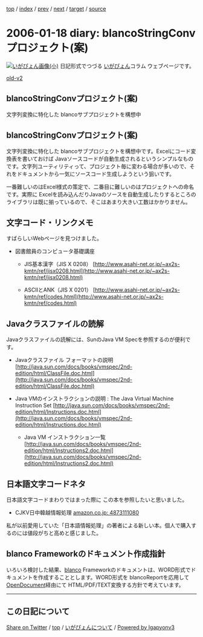 [top](../index.html) 
 / [index](index.html) 
 / [prev](ig060117.html) 
 / [next](ig060119.html) 
 / [target](https://igapyon.github.io/diary/2006/ig060118.html) 
 / [source](https://github.com/igapyon/diary/blob/gh-pages/2006/ig060118.src.md) 

2006-01-18 diary: blancoStringConvプロジェクト(案)
=====================================================================================================
[![いがぴょん画像(小)](https://igapyon.github.io/diary/images/iga200306s.jpg "いがぴょん")](https://igapyon.github.io/diary/memo/memoigapyon.html) 日記形式でつづる [いがぴょん](https://igapyon.github.io/diary/memo/memoigapyon.html)コラム ウェブページです。

[old-v2](ig060118-orig.html)

## blancoStringConvプロジェクト(案)

文字列変換に特化した blancoサブプロジェクトを構想中


## blancoStringConvプロジェクト(案)

文字列変換に特化した blancoサブプロジェクトを構想中です。Excelにコード変換表を書いておけば Javaソースコードが自動生成されるというシンプルなものです。文字列ユーティリティって、プロジェクト毎に変わる場合が多いので、それをドキュメントから一気にソースコード生成しようという狙いです。

一番難しいのはExcel様式の策定で、二番目に難しいのはプロジェクトへの命名です。実際に Excelを読み込んだりJavaのソースを自動生成したりするところのライブラリは既に揃っているので、そこはあまり大きい工数はかかりません。

## 文字コード・リンクメモ

すばらしいWebページを見つけました。

* 図書館員のコンピュータ基礎講座
  
  * JIS基本漢字（JIS X 0208）
    [http://www.asahi-net.or.jp/~ax2s-kmtn/ref/jisx0208.html](http://www.asahi-net.or.jp/~ax2s-kmtn/ref/jisx0208.html)
    
  * ASCIIとANK（JIS X 0201）
    [http://www.asahi-net.or.jp/~ax2s-kmtn/ref/codes.html](http://www.asahi-net.or.jp/~ax2s-kmtn/ref/codes.html)
  

## Javaクラスファイルの読解

Javaクラスファイルの読解には、SunのJava VM Specを参照するのが便利です。

* Javaクラスファイル フォーマットの説明
  [http://java.sun.com/docs/books/vmspec/2nd-edition/html/ClassFile.doc.html](http://java.sun.com/docs/books/vmspec/2nd-edition/html/ClassFile.doc.html)
  
* Java VMのインストラクションの説明 : The Java Virtual Machine Instruction Set
  [http://java.sun.com/docs/books/vmspec/2nd-edition/html/Instructions.doc.html](http://java.sun.com/docs/books/vmspec/2nd-edition/html/Instructions.doc.html)
  
  * Java VM インストラクション一覧
    [http://java.sun.com/docs/books/vmspec/2nd-edition/html/Instructions2.doc.html](http://java.sun.com/docs/books/vmspec/2nd-edition/html/Instructions2.doc.html)
  

## 日本語文字コードネタ

日本語文字コードまわりではまった際に この本を参照したいと思いました。

* CJKV日中韓越情報処理
  [amazon.co.jp: 4873111080](http://www.amazon.co.jp/exec/obidos/ASIN/4873111080/igapyondiary-22)

私が以前愛用していた「日本語情報処理」の著者による新しい本。個人で購入するのには値段がちと高めと感じました。

## blanco Frameworkのドキュメント作成指針

いろいろ検討した結果、[blanco](http://www.igapyon.jp/blanco/blanco.ja.html) Frameworkのドキュメントは、WORD形式でドキュメントを作成することとします。WORD形式を
blancoReportを応用して[OpenDocument](http://www.igapyon.jp/igapyon/diary/keyword/opendocument.html)経由にて HTML/PDF/TEXT変換する方針で考えています。


----------------------------------------------------------------------------------------------------

## この日記について

[Share on Twitter](https://twitter.com/intent/tweet?hashtags=igapyon%2Cdiary%2C%E3%81%84%E3%81%8C%E3%81%B4%E3%82%87%E3%82%93&text=blancoStringConv%E3%83%97%E3%83%AD%E3%82%B8%E3%82%A7%E3%82%AF%E3%83%88%28%E6%A1%88%29&url=https%3A%2F%2Figapyon.github.io%2Fdiary%2F2006%2Fig060118.html) / [top](../index.html) / [いがぴょんについて](https://igapyon.github.io/diary/memo/memoigapyon.html) / [Powered by Igapyonv3](https://github.com/igapyon/igapyonv3)
